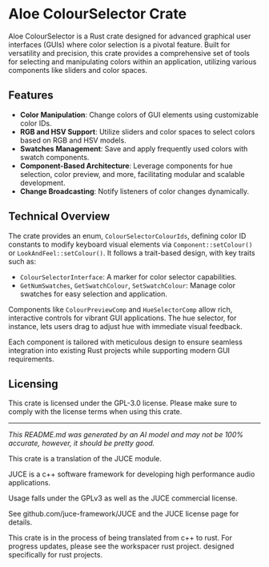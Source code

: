 # Aloe ColourSelector Crate

Aloe ColourSelector is a Rust crate designed for advanced graphical user interfaces (GUIs) where color selection is a pivotal feature. Built for versatility and precision, this crate provides a comprehensive set of tools for selecting and manipulating colors within an application, utilizing various components like sliders and color spaces.

## Features

- **Color Manipulation**: Change colors of GUI elements using customizable color IDs.
- **RGB and HSV Support**: Utilize sliders and color spaces to select colors based on RGB and HSV models.
- **Swatches Management**: Save and apply frequently used colors with swatch components.
- **Component-Based Architecture**: Leverage components for hue selection, color preview, and more, facilitating modular and scalable development.
- **Change Broadcasting**: Notify listeners of color changes dynamically.

## Technical Overview

The crate provides an enum, `ColourSelectorColourIds`, defining color ID constants to modify keyboard visual elements via `Component::setColour()` or `LookAndFeel::setColour()`. It follows a trait-based design, with key traits such as:

- `ColourSelectorInterface`: A marker for color selector capabilities.
- `GetNumSwatches`, `GetSwatchColour`, `SetSwatchColour`: Manage color swatches for easy selection and application.

Components like `ColourPreviewComp` and `HueSelectorComp` allow rich, interactive controls for vibrant GUI applications. The hue selector, for instance, lets users drag to adjust hue with immediate visual feedback.

Each component is tailored with meticulous design to ensure seamless integration into existing Rust projects while supporting modern GUI requirements.

## Licensing

This crate is licensed under the GPL-3.0 license. Please make sure to comply with the license terms when using this crate.

---

*This README.md was generated by an AI model and may not be 100% accurate, however, it should be pretty good.*

This crate is a translation of the JUCE module.

JUCE is a c++ software framework for developing high performance audio applications.

Usage falls under the GPLv3 as well as the JUCE commercial license.

See github.com/juce-framework/JUCE and the JUCE license page for details.

This crate is in the process of being translated from c++ to rust. For progress updates, please see the workspacer rust project. designed specifically for rust projects.

